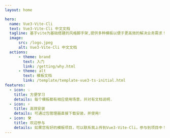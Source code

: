 ```yaml
---
layout: home

hero:
  name: Vue3-Vite-Cli
  text: Vue3-Vite-Cli 中文文档
  tagline: 基于vite为基础搭建的风格脚手架,提供多种模板以便于更高效的解决业务需求！
  image:
      src: /logo.jpeg
      alt: Vue3-Vite-Cli 中文文档
  actions:
      - theme: brand
        text: 入门
        link: /getting/why.html
      - theme: alt
        text: 模板文档
        link: /template/template-vue3-ts-initial.html
features:
  - icon: 💡
    title: 方便学习
    details: 每个模板都有相应使用场景，并对有文档说明.
  - icon: ⚡️
    title: 高效安装
    details: 可通过包管理器直接下载安装，并使用!
  - icon: 🛠️
    title: 欢迎参与
    details: 如果您有好的模板项目，可以联系我上传到Vue3-Vite-Cli，参与到项目中！
---
```



